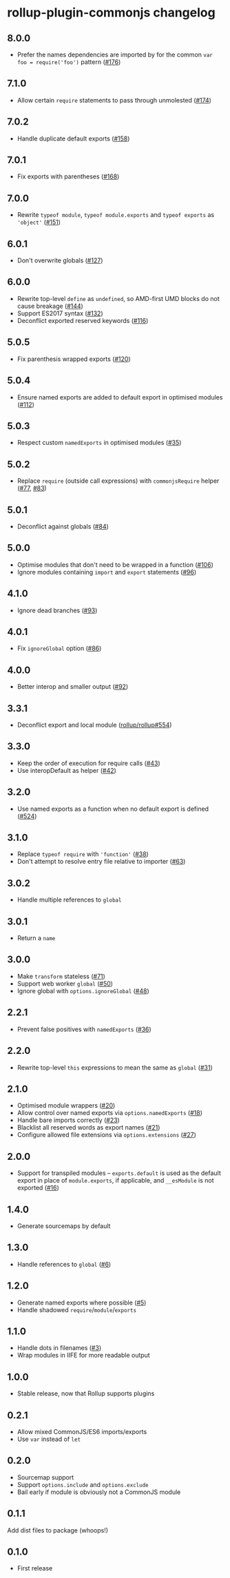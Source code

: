 # rollup-plugin-commonjs changelog

## 8.0.0

* Prefer the names dependencies are imported by for the common `var foo = require('foo')` pattern ([#176](https://github.com/rollup/rollup-plugin-commonjs/issues/176))

## 7.1.0

* Allow certain `require` statements to pass through unmolested ([#174](https://github.com/rollup/rollup-plugin-commonjs/issues/174))

## 7.0.2

* Handle duplicate default exports ([#158](https://github.com/rollup/rollup-plugin-commonjs/issues/158))

## 7.0.1

* Fix exports with parentheses ([#168](https://github.com/rollup/rollup-plugin-commonjs/issues/168))

## 7.0.0

* Rewrite `typeof module`, `typeof module.exports` and `typeof exports` as `'object'` ([#151](https://github.com/rollup/rollup-plugin-commonjs/issues/151))

## 6.0.1

* Don't overwrite globals ([#127](https://github.com/rollup/rollup-plugin-commonjs/issues/127))

## 6.0.0

* Rewrite top-level `define` as `undefined`, so AMD-first UMD blocks do not cause breakage ([#144](https://github.com/rollup/rollup-plugin-commonjs/issues/144))
* Support ES2017 syntax ([#132](https://github.com/rollup/rollup-plugin-commonjs/issues/132))
* Deconflict exported reserved keywords ([#116](https://github.com/rollup/rollup-plugin-commonjs/issues/116))

## 5.0.5
* Fix parenthesis wrapped exports ([#120](https://github.com/rollup/rollup-plugin-commonjs/issues/120))

## 5.0.4

* Ensure named exports are added to default export in optimised modules ([#112](https://github.com/rollup/rollup-plugin-commonjs/issues/112))

## 5.0.3

* Respect custom `namedExports` in optimised modules ([#35](https://github.com/rollup/rollup-plugin-commonjs/issues/35))

## 5.0.2

* Replace `require` (outside call expressions) with `commonjsRequire` helper ([#77](https://github.com/rollup/rollup-plugin-commonjs/issues/77), [#83](https://github.com/rollup/rollup-plugin-commonjs/issues/83))

## 5.0.1

* Deconflict against globals ([#84](https://github.com/rollup/rollup-plugin-commonjs/issues/84))

## 5.0.0

* Optimise modules that don't need to be wrapped in a function ([#106](https://github.com/rollup/rollup-plugin-commonjs/pull/106))
* Ignore modules containing `import` and `export` statements ([#96](https://github.com/rollup/rollup-plugin-commonjs/pull/96))

## 4.1.0

* Ignore dead branches ([#93](https://github.com/rollup/rollup-plugin-commonjs/issues/93))

## 4.0.1

* Fix `ignoreGlobal` option ([#86](https://github.com/rollup/rollup-plugin-commonjs/pull/86))

## 4.0.0

* Better interop and smaller output ([#92](https://github.com/rollup/rollup-plugin-commonjs/pull/92))

## 3.3.1

* Deconflict export and local module ([rollup/rollup#554](https://github.com/rollup/rollup/issues/554))

## 3.3.0

* Keep the order of execution for require calls ([#43](https://github.com/rollup/rollup-plugin-commonjs/pull/43))
* Use interopDefault as helper ([#42](https://github.com/rollup/rollup-plugin-commonjs/issues/42))

## 3.2.0

* Use named exports as a function when no default export is defined ([#524](https://github.com/rollup/rollup/issues/524))

## 3.1.0

* Replace `typeof require` with `'function'` ([#38](https://github.com/rollup/rollup-plugin-commonjs/issues/38))
* Don't attempt to resolve entry file relative to importer ([#63](https://github.com/rollup/rollup-plugin-commonjs/issues/63))

## 3.0.2

* Handle multiple references to `global`

## 3.0.1

* Return a `name`

## 3.0.0

* Make `transform` stateless ([#71](https://github.com/rollup/rollup-plugin-commonjs/pull/71))
* Support web worker `global` ([#50](https://github.com/rollup/rollup-plugin-commonjs/issues/50))
* Ignore global with `options.ignoreGlobal` ([#48](https://github.com/rollup/rollup-plugin-commonjs/issues/48))

## 2.2.1

* Prevent false positives with `namedExports` ([#36](https://github.com/rollup/rollup-plugin-commonjs/issues/36))

## 2.2.0

* Rewrite top-level `this` expressions to mean the same as `global`  ([#31](https://github.com/rollup/rollup-plugin-commonjs/issues/31))

## 2.1.0

* Optimised module wrappers ([#20](https://github.com/rollup/rollup-plugin-commonjs/pull/20))
* Allow control over named exports via `options.namedExports` ([#18](https://github.com/rollup/rollup-plugin-commonjs/issues/18))
* Handle bare imports correctly ([#23](https://github.com/rollup/rollup-plugin-commonjs/issues/23))
* Blacklist all reserved words as export names ([#21](https://github.com/rollup/rollup-plugin-commonjs/issues/21))
* Configure allowed file extensions via `options.extensions` ([#27](https://github.com/rollup/rollup-plugin-commonjs/pull/27))

## 2.0.0

* Support for transpiled modules – `exports.default` is used as the default export in place of `module.exports`, if applicable, and `__esModule` is not exported ([#16](https://github.com/rollup/rollup-plugin-commonjs/pull/16))

## 1.4.0

* Generate sourcemaps by default

## 1.3.0

* Handle references to `global` ([#6](https://github.com/rollup/rollup-plugin-commonjs/issues/6))

## 1.2.0

* Generate named exports where possible ([#5](https://github.com/rollup/rollup-plugin-commonjs/issues/5))
* Handle shadowed `require`/`module`/`exports`

## 1.1.0

* Handle dots in filenames ([#3](https://github.com/rollup/rollup-plugin-commonjs/issues/3))
* Wrap modules in IIFE for more readable output

## 1.0.0

* Stable release, now that Rollup supports plugins

## 0.2.1

* Allow mixed CommonJS/ES6 imports/exports
* Use `var` instead of `let`

## 0.2.0

* Sourcemap support
* Support `options.include` and `options.exclude`
* Bail early if module is obviously not a CommonJS module

## 0.1.1

Add dist files to package (whoops!)

## 0.1.0

* First release
